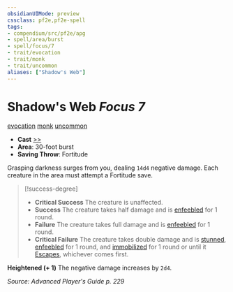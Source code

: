 ```yaml
---
obsidianUIMode: preview
cssclass: pf2e,pf2e-spell
tags:
- compendium/src/pf2e/apg
- spell/area/burst
- spell/focus/7
- trait/evocation
- trait/monk
- trait/uncommon
aliases: ["Shadow's Web"]
---
```

# Shadow's Web *Focus 7*   
[evocation](rules/traits/evocation.md "Evocation School Trait")  [monk](rules/traits/monk.md "Monk Class Trait")  [uncommon](rules/traits/uncommon.md "Uncommon Rarity Trait")  

- **Cast** [>>](rules/core-rulebook/chapter-9-playing-the-game.md#Actions "Two-Action") 
- **Area**: 30-foot burst
- **Saving Throw**: Fortitude

Grasping darkness surges from you, dealing `14d4` negative damage. Each creature in the area must attempt a Fortitude save.

> [!success-degree] 
> - **Critical Success** The creature is unaffected.
> - **Success** The creature takes half damage and is [enfeebled](rules/conditions.md#Enfeebled) for 1 round.
> - **Failure** The creature takes full damage and is [enfeebled](rules/conditions.md#Enfeebled) for 1 round.
> - **Critical Failure** The creature takes double damage and is [stunned](rules/conditions.md#Stunned), [enfeebled](rules/conditions.md#Enfeebled) for 1 round, and [immobilized](rules/conditions.md#Immobilized) for 1 round or until it [Escapes](rules/actions/escape.md), whichever comes first.

**Heightened (+ 1)** The negative damage increases by `2d4`.

*Source: Advanced Player's Guide p. 229*